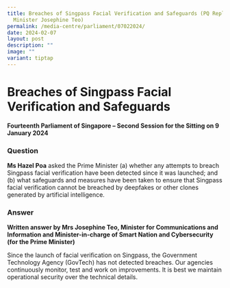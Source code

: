```yaml
---
title: Breaches of Singpass Facial Verification and Safeguards (PQ Reply by
  Minister Josephine Teo)
permalink: /media-centre/parliament/07022024/
date: 2024-02-07
layout: post
description: ""
image: ""
variant: tiptap
---
```

<h1>Breaches of Singpass Facial Verification and Safeguards</h1>
<p><strong>Fourteenth Parliament of Singapore – Second Session for the Sitting on 9 January 2024</strong>
</p>
<p></p>
<h3>Question</h3>
<p><strong>Ms Hazel Poa</strong> asked the Prime Minister (a) whether any
attempts to breach Singpass facial verification have been detected since
it was launched; and (b) what safeguards and measures have been taken to
ensure that Singpass facial verification cannot be breached by deepfakes
or other clones generated by artificial intelligence.</p>
<p></p>
<h3>Answer</h3>
<p><strong>Written answer by Mrs Josephine Teo, Minister for Communications and Information and Minister-in-charge of Smart Nation and Cybersecurity (for the Prime Minister)</strong>
</p>
<p>Since the launch of facial verification on Singpass, the Government Technology
Agency (GovTech) has not detected breaches. Our agencies continuously monitor,
test and work on improvements. It is best we maintain operational security
over the technical details.</p>